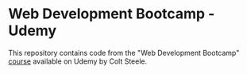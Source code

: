 # Web Development Bootcamp - Udemy

This repository contains code from the "Web Development Bootcamp" [course](https://www.udemy.com/the-web-developer-bootcamp)  available on Udemy by Colt Steele.
